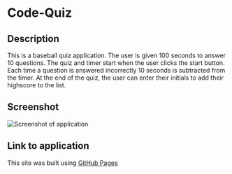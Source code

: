# Code-Quiz

## Description

This is a baseball quiz application. The user is given 100 seconds to answer 10 questions. The quiz and timer start when the user clicks the start button. Each time a question is answered incorrectly 10 seconds is subtracted from the timer. At the end of the quiz, the user can enter their initials to add their highscore to the list.

## Screenshot

![Screenshot of application](assets/Images/_Users_ryantaylor_Desktop_Code_Code-Quiz_index.html.png)

## Link to application

This site was built using [GitHub Pages]()